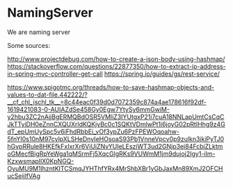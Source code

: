 # NamingServer
We are naming server



Some sources:

http://www.projectdebug.com/how-to-create-a-json-body-using-hashmap/
https://stackoverflow.com/questions/22877350/how-to-extract-ip-address-in-spring-mvc-controller-get-call
https://spring.io/guides/gs/rest-service/


https://www.spigotmc.org/threads/how-to-save-hashmap-objects-and-values-to-dat-file.442222/?__cf_chl_jschl_tk__=8c44eac0f39d0d7072359c874a4ae178616f92df-1619421083-0-AUIAZdSe458Gy0Egw7YtySy6mmGwiM-y2hbu3ZC2nAjjBgERMQBdOSR5VMliZ3IYUtgxP21i7cuA18NNLapUmtCsCqCJkTTyiDH0eZnnCXQUXrldKQKjyBc0c1SQKtVDmlwPt1i6joyG02pRtIHhg9z4GdT_epUmUySpc5v6iFhdRbbEi_vOf3ypZu6PzFPEWOqoahw-5fnYI0s10nM97cylpXLSHeDnyIeHOsoaS93Pb1VnneVpcv0p9zulkn3ikiPyTJ0hGvpRRule8HKEfkFxIxrXr6ViUiZNvYUIeLEsziWT3ud2GNjp3ei84FcbiZLktmoGMecfBigRpYeWga1qMSrmFj5XqcGlgRKs9VUWmM1jm9dujoj2Igy1-iIm-KzxwsmapIlX0KpNGQ-OyuMU9M1lhzntKITCSmqJYHThfYRx4MrShbXBr1yGbJaxMn89XmJ2OFCHucSeijlfVAg